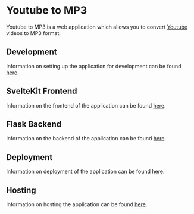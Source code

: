 # Youtube to MP3

Youtube to MP3 is a web application which allows you to convert [Youtube](https://www.youtube.com/) videos to MP3 format.

## Development
Information on setting up the application for development can be found [here](./docs/DEVELOPMENT.md).

## SvelteKit Frontend
Information on the frontend of the application can be found [here](./docs/FRONTEND.md).

## Flask Backend
Information on the backend of the application can be found [here](./docs/BACKEND.md).

## Deployment
Information on deployment of the application can be found [here](./docs/DEPLOYMENT.md).

## Hosting
Information on hosting the application can be found [here](./docs/HOSTING.md).
